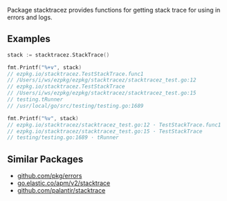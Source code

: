 Package stacktracez provides functions for getting stack trace for using in errors and logs.

## Examples

```go
stack := stacktracez.StackTrace()

fmt.Printf("%+v", stack)
// ezpkg.io/stacktracez.TestStackTrace.func1
// /Users/i/ws/ezpkg/ezpkg/stacktracez/stacktracez_test.go:12
// ezpkg.io/stacktracez.TestStackTrace
// /Users/i/ws/ezpkg/ezpkg/stacktracez/stacktracez_test.go:15
// testing.tRunner
// /usr/local/go/src/testing/testing.go:1689

fmt.Printf("%v", stack)
// ezpkg.io/stacktracez/stacktracez_test.go:12 · TestStackTrace.func1
// ezpkg.io/stacktracez/stacktracez_test.go:15 · TestStackTrace
// testing/testing.go:1689 · tRunner
```

## Similar Packages

- [github.com/pkg/errors](https://github.com/pkg/errors)
- [go.elastic.co/apm/v2/stacktrace](https://pkg.go.dev/go.elastic.co/apm/v2/stacktrace)
- [github.com/palantir/stacktrace](github.com/palantir/stacktrace)
